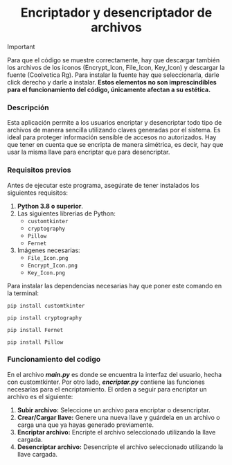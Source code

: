 <h1 align="center">Encriptador y desencriptador de archivos </h1>

> [!IMPORTANT]
> Para que el código se muestre correctamente, hay que descargar también los archivos de los iconos (Encrypt_Icon, File_Icon, Key_Icon) y descargar la fuente (Coolvetica Rg). Para instalar la fuente hay que seleccionarla, darle click derecho y darle a instalar. **Estos elementos no son imprescindibles para el funcionamiento del código, únicamente afectan a su estética.**
>
### Descripción ###
Esta aplicación permite a los usuarios encriptar y desencriptar todo tipo de archivos de manera sencilla utilizando claves generadas por el sistema. Es ideal para proteger información sensible de accesos no autorizados. Hay que tener en cuenta que se encripta de manera simétrica, es decir, hay que usar la misma llave para encriptar que para desencriptar.
 
 ### Requisitos previos ###
Antes de ejecutar este programa, asegúrate de tener instalados los siguientes requisitos:

1. **Python 3.8 o superior**.
2. Las siguientes librerias de Python:
   - `customtkinter`
   - `cryptography`
   - `Pillow`
   - `Fernet`
3. Imágenes necesarias:
   - `File_Icon.png`
   - `Encrypt_Icon.png`
   - `Key_Icon.png`



Para instalar las dependencias necesarias hay que poner este comando en la terminal:
```
pip install customtkinter
```
```
pip install cryptography
```
```
pip install Fernet
```
```
pip install Pillow
```

### Funcionamiento del codigo ###
En el archivo  _**main.py**_ es donde se encuentra la interfaz del usuario, hecha con customtkinter. Por otro lado, _**encriptar.py**_ contiene las funciones necesarias para el encriptamiento. El orden a seguir para encriptar un archivo es el siguiente:
1. **Subir archivo:** Seleccione un archivo para encriptar o desencriptar.
2. **Crear/Cargar llave:** Genere una nueva llave y guárdela en un archivo o carga una que ya hayas generado previamente.
3. **Encriptar archivo:** Encripte el archivo seleccionado utilizando la llave cargada.
4. **Desencriptar archivo:** Desencripte el archivo seleccionado utilizando la llave cargada.
